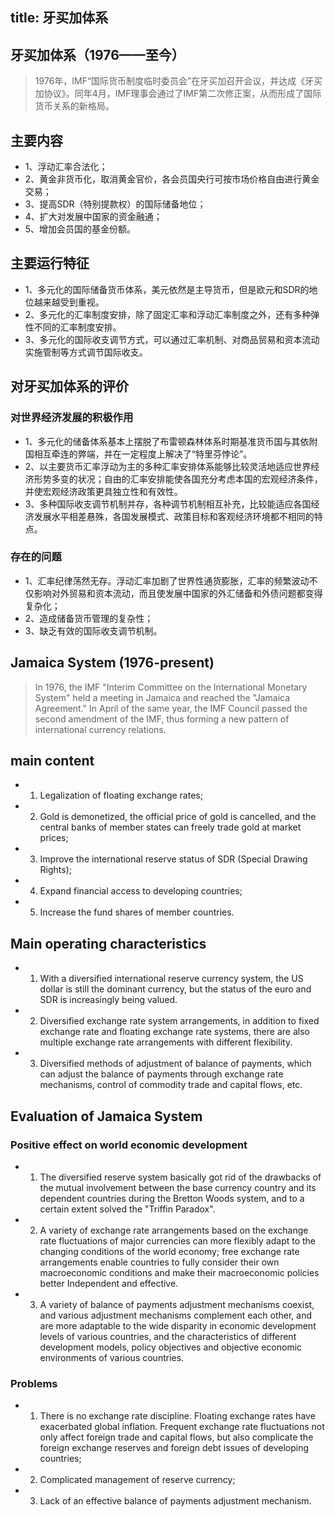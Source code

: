 title: 牙买加体系
------------------------------------
<!-- zh-CN:+ -->

## 牙买加体系（1976——至今）
> 1976年，IMF“国际货币制度临时委员会”在牙买加召开会议，并达成《牙买加协议》。同年4月，IMF理事会通过了IMF第二次修正案，从而形成了国际货币关系的新格局。

## 主要内容
* 1、浮动汇率合法化；
* 2、黄金非货币化，取消黄金官价，各会员国央行可按市场价格自由进行黄金交易；
* 3、提高SDR（特别提款权）的国际储备地位；
* 4、扩大对发展中国家的资金融通；
* 5、增加会员国的基金份额。

## 主要运行特征
* 1、多元化的国际储备货币体系，美元依然是主导货币，但是欧元和SDR的地位越来越受到重视。
* 2、多元化的汇率制度安排，除了固定汇率和浮动汇率制度之外，还有多种弹性不同的汇率制度安排。
* 3、多元化的国际收支调节方式，可以通过汇率机制、对商品贸易和资本流动实施管制等方式调节国际收支。

## 对牙买加体系的评价
### 对世界经济发展的积极作用
* 1、多元化的储备体系基本上摆脱了布雷顿森林体系时期基准货币国与其依附国相互牵连的弊端，并在一定程度上解决了“特里芬悖论”。
* 2、以主要货币汇率浮动为主的多种汇率安排体系能够比较灵活地适应世界经济形势多变的状况；自由的汇率安排能使各国充分考虑本国的宏观经济条件，并使宏观经济政策更具独立性和有效性。
* 3、多种国际收支调节机制并存，各种调节机制相互补充，比较能适应各国经济发展水平相差悬殊，各国发展模式、政策目标和客观经济环境都不相同的特点。

### 存在的问题
* 1、汇率纪律荡然无存。浮动汇率加剧了世界性通货膨胀，汇率的频繁波动不仅影响对外贸易和资本流动，而且使发展中国家的外汇储备和外债问题都变得复杂化；
* 2、造成储备货币管理的复杂性；
* 3、缺乏有效的国际收支调节机制。

<!-- zh-CN:- -->

<!-- en-US:+ -->
## Jamaica System (1976-present)
> In 1976, the IMF "Interim Committee on the International Monetary System" held a meeting in Jamaica and reached the "Jamaica Agreement." In April of the same year, the IMF Council passed the second amendment of the IMF, thus forming a new pattern of international currency relations.

## main content
* 1. Legalization of floating exchange rates;
* 2. Gold is demonetized, the official price of gold is cancelled, and the central banks of member states can freely trade gold at market prices;
* 3. Improve the international reserve status of SDR (Special Drawing Rights);
* 4. Expand financial access to developing countries;
* 5. Increase the fund shares of member countries.

## Main operating characteristics
* 1. With a diversified international reserve currency system, the US dollar is still the dominant currency, but the status of the euro and SDR is increasingly being valued.
* 2. Diversified exchange rate system arrangements, in addition to fixed exchange rate and floating exchange rate systems, there are also multiple exchange rate arrangements with different flexibility.
* 3. Diversified methods of adjustment of balance of payments, which can adjust the balance of payments through exchange rate mechanisms, control of commodity trade and capital flows, etc.

## Evaluation of Jamaica System
### Positive effect on world economic development
* 1. The diversified reserve system basically got rid of the drawbacks of the mutual involvement between the base currency country and its dependent countries during the Bretton Woods system, and to a certain extent solved the "Triffin Paradox".
* 2. A variety of exchange rate arrangements based on the exchange rate fluctuations of major currencies can more flexibly adapt to the changing conditions of the world economy; free exchange rate arrangements enable countries to fully consider their own macroeconomic conditions and make their macroeconomic policies better Independent and effective.
* 3. A variety of balance of payments adjustment mechanisms coexist, and various adjustment mechanisms complement each other, and are more adaptable to the wide disparity in economic development levels of various countries, and the characteristics of different development models, policy objectives and objective economic environments of various countries.

### Problems
* 1. There is no exchange rate discipline. Floating exchange rates have exacerbated global inflation. Frequent exchange rate fluctuations not only affect foreign trade and capital flows, but also complicate the foreign exchange reserves and foreign debt issues of developing countries;
* 2. Complicated management of reserve currency;
* 3. Lack of an effective balance of payments adjustment mechanism.
<!-- en-US:- -->